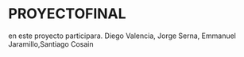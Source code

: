 # PROYECTOFINAL
en este proyecto participara. Diego Valencia, Jorge Serna, Emmanuel Jaramillo,Santiago Cosain
